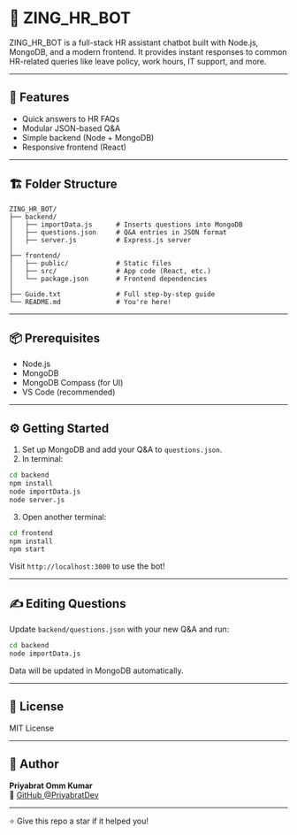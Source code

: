 # 🤖 ZING_HR_BOT

ZING_HR_BOT is a full-stack HR assistant chatbot built with Node.js, MongoDB, and a modern frontend. It provides instant responses to common HR-related queries like leave policy, work hours, IT support, and more.

---

## 🚀 Features

- Quick answers to HR FAQs  
- Modular JSON-based Q&A  
- Simple backend (Node + MongoDB)  
- Responsive frontend (React)

---

## 🏗 Folder Structure

```
ZING_HR_BOT/
├── backend/
│   ├── importData.js      # Inserts questions into MongoDB
│   ├── questions.json     # Q&A entries in JSON format
│   ├── server.js          # Express.js server
│
├── frontend/
│   ├── public/            # Static files
│   ├── src/               # App code (React, etc.)
│   └── package.json       # Frontend dependencies
│
├── Guide.txt              # Full step-by-step guide
└── README.md              # You're here!
```

---

## 📦 Prerequisites

- Node.js
- MongoDB
- MongoDB Compass (for UI)
- VS Code (recommended)

---

## ⚙️ Getting Started

1. Set up MongoDB and add your Q&A to `questions.json`.
2. In terminal:

```bash
cd backend
npm install
node importData.js
node server.js
```

3. Open another terminal:

```bash
cd frontend
npm install
npm start
```

Visit `http://localhost:3000` to use the bot!

---

## ✍️ Editing Questions

Update `backend/questions.json` with your new Q&A and run:

```bash
cd backend
node importData.js
```

Data will be updated in MongoDB automatically.

---

## 📄 License

MIT License

---

## 👤 Author

**Priyabrat Omm Kumar**  
🔗 [GitHub @PriyabratDev](https://github.com/PriyabratDev)

---

⭐ Give this repo a star if it helped you!
